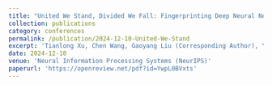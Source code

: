 ```yaml
---
title: "United We Stand, Divided We Fall: Fingerprinting Deep Neural Networks via Adversarial Trajectories"
collection: publications
category: conferences
permalink: /publication/2024-12-10-United-We-Stand
excerpt: 'Tianlong Xu, Chen Wang, Gaoyang Liu (Corresponding Author), Yang Yang, Kai Peng, Wei Liu'
date: 2024-12-10
venue: 'Neural Information Processing Systems (NeurIPS)'
paperurl: 'https://openreview.net/pdf?id=YwpL0BVxts'
---
```

